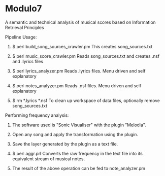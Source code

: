 # Modulo7
A semantic and technical analysis of musical scores based on Information Retrieval Principles

Pipeline Usage:

1. $ perl build_song_sources_crawler.pm
This creates song_sources.txt

2. $ perl music_score_crawler.pm
Reads song_sources.txt and creates .nsf and .lyrics files

3. $ perl lyrics_analyzer.pm
Reads .lyrics files. Menu driven and self explanatory

4. $ perl notes_analyzer.pm
Reads .nsf files. Menu driven and self explanatory

5. $ rm *.lyrics *.nsf
To clean up workspace of data files, optionally remove song_sources.txt

Performing frequency analysis:

1. The software used is "Sonic Visualiser" with the plugin "Melodia".

2. Open any song and apply the transformation using the plugin.

3. Save the layer generated by the plugin as a text file.

4. $ perl aggr.prl
Converts the raw frequency in the text file into its equivalent stream of musical notes.

5. The result of the above operation can be fed to note_analyzer.pm
